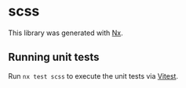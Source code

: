 # scss

This library was generated with [Nx](https://nx.dev).

## Running unit tests

Run `nx test scss` to execute the unit tests via [Vitest](https://vitest.dev/).
